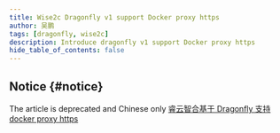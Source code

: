 ```yaml
---
title: Wise2c Dragonfly v1 support Docker proxy https
author: 吴鹏
tags: [dragonfly, wise2c]
description: Introduce dragonfly v1 support Docker proxy https
hide_table_of_contents: false
---
```


## Notice {#notice}

The article is deprecated and Chinese only [睿云智合基于 Dragonfly 支持docker proxy https](https://d7y.io/zh/blog/2019/02/28/wise2c-deploy-dragonfly-https)
